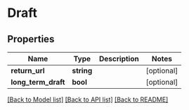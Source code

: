 # Draft

## Properties
Name | Type | Description | Notes
------------ | ------------- | ------------- | -------------
**return_url** | **string** |  | [optional] 
**long_term_draft** | **bool** |  | [optional] 

[[Back to Model list]](../README.md#documentation-for-models) [[Back to API list]](../README.md#documentation-for-api-endpoints) [[Back to README]](../README.md)


